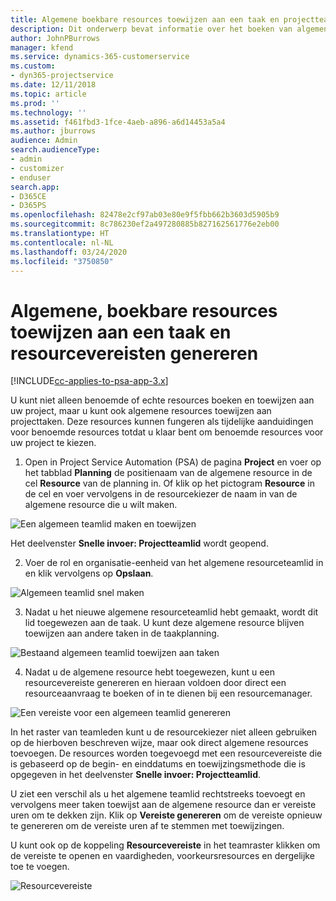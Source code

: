 ```yaml
---
title: Algemene boekbare resources toewijzen aan een taak en projectteam
description: Dit onderwerp bevat informatie over het boeken van algemene resources aan taken en projectteams.
author: JohnPBurrows
manager: kfend
ms.service: dynamics-365-customerservice
ms.custom:
- dyn365-projectservice
ms.date: 12/11/2018
ms.topic: article
ms.prod: ''
ms.technology: ''
ms.assetid: f461fbd3-1fce-4aeb-a896-a6d14453a5a4
ms.author: jburrows
audience: Admin
search.audienceType:
- admin
- customizer
- enduser
search.app:
- D365CE
- D365PS
ms.openlocfilehash: 82478e2cf97ab03e80e9f5fbb662b3603d5905b9
ms.sourcegitcommit: 8c786230ef2a497280885b827162561776e2eb00
ms.translationtype: HT
ms.contentlocale: nl-NL
ms.lasthandoff: 03/24/2020
ms.locfileid: "3750850"
---
```

# <a name="assign-generic-bookable-resources-to-a-task-and-generate-resource-requirements"></a>Algemene, boekbare resources toewijzen aan een taak en resourcevereisten genereren 

[!INCLUDE[cc-applies-to-psa-app-3.x](../includes/cc-applies-to-psa-app-3x.md)]

U kunt niet alleen benoemde of echte resources boeken en toewijzen aan uw project, maar u kunt ook algemene resources toewijzen aan projecttaken. Deze resources kunnen fungeren als tijdelijke aanduidingen voor benoemde resources totdat u klaar bent om benoemde resources voor uw project te kiezen. 

1. Open in Project Service Automation (PSA) de pagina **Project** en voer op het tabblad **Planning** de positienaam van de algemene resource in de cel **Resource** van de planning in. Of klik op het pictogram **Resource** in de cel en voer vervolgens in de resourcekiezer de naam in van de algemene resource die u wilt maken.

![Een algemeen teamlid maken en toewijzen](media/RM-how-to-9.png)

Het deelvenster **Snelle invoer: Projectteamlid** wordt geopend. 

2. Voer de rol en organisatie-eenheid van het algemene resourceteamlid in en klik vervolgens op **Opslaan**.

![Algemeen teamlid snel maken](media/RM-how-to-10.png)

3. Nadat u het nieuwe algemene resourceteamlid hebt gemaakt, wordt dit lid toegewezen aan de taak. U kunt deze algemene resource blijven toewijzen aan andere taken in de taakplanning.

![Bestaand algemeen teamlid toewijzen aan taken](media/RM-how-to-11.png)

4. Nadat u de algemene resource hebt toegewezen, kunt u een resourcevereiste genereren en hieraan voldoen door direct een resourceaanvraag te boeken of in te dienen bij een resourcemanager.

![Een vereiste voor een algemeen teamlid genereren](media/RM-how-to-12.png)

In het raster van teamleden kunt u de resourcekiezer niet alleen gebruiken op de hierboven beschreven wijze, maar ook direct algemene resources toevoegen. De resources worden toegevoegd met een resourcevereiste die is gebaseerd op de begin- en einddatums en toewijzingsmethode die is opgegeven in het deelvenster **Snelle invoer: Projectteamlid**.

U ziet een verschil als u het algemene teamlid rechtstreeks toevoegt en vervolgens meer taken toewijst aan de algemene resource dan er vereiste uren om te dekken zijn. Klik op **Vereiste genereren** om de vereiste opnieuw te genereren om de vereiste uren af te stemmen met toewijzingen.

U kunt ook op de koppeling **Resourcevereiste** in het teamraster klikken om de vereiste te openen en vaardigheden, voorkeursresources en dergelijke toe te voegen.

![Resourcevereiste](media/RM-how-to-13.png)

